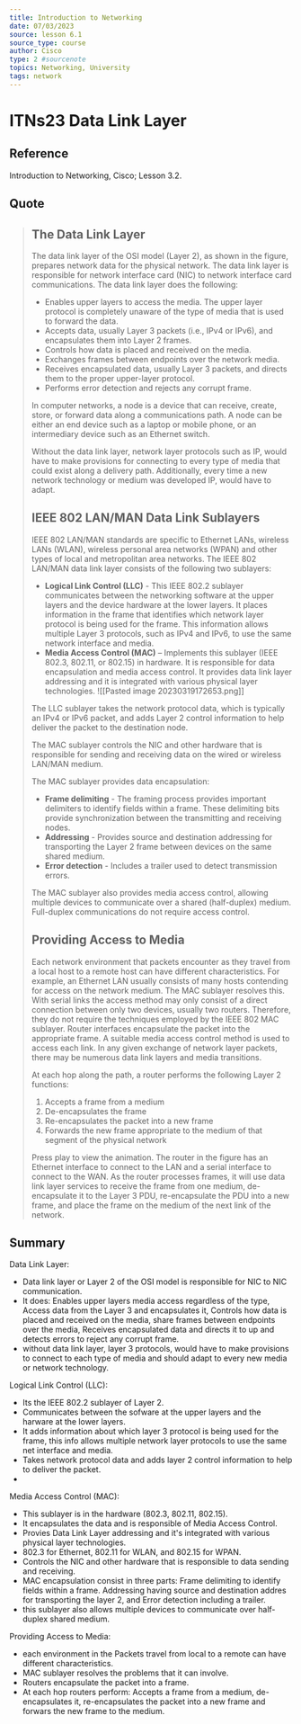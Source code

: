 ```yaml
---
title: Introduction to Networking
date: 07/03/2023
source: lesson 6.1
source_type: course
author: Cisco
type: 2 #sourcenote
topics: Networking, University
tags: network
---
```

# ITNs23 Data Link Layer

## **Reference**
Introduction to Networking, Cisco; Lesson 3.2.

## **Quote**
> ## The Data Link Layer
> The data link layer of the OSI model (Layer 2), as shown in the figure, prepares network data for the physical network. The data link layer is responsible for network interface card (NIC) to network interface card communications. The data link layer does the following:
> 
> -   Enables upper layers to access the media. The upper layer protocol is completely unaware of the type of media that is used to forward the data.
> -   Accepts data, usually Layer 3 packets (i.e., IPv4 or IPv6), and encapsulates them into Layer 2 frames.
> -   Controls how data is placed and received on the media.
> -   Exchanges frames between endpoints over the network media.
> -   Receives encapsulated data, usually Layer 3 packets, and directs them to the proper upper-layer protocol.
> -   Performs error detection and rejects any corrupt frame.
> 
> In computer networks, a node is a device that can receive, create, store, or forward data along a communications path. A node can be either an end device such as a laptop or mobile phone, or an intermediary device such as an Ethernet switch.
> 
> Without the data link layer, network layer protocols such as IP, would have to make provisions for connecting to every type of media that could exist along a delivery path. Additionally, every time a new network technology or medium was developed IP, would have to adapt.
> 
> ## IEEE 802 LAN/MAN Data Link Sublayers
> 
> IEEE 802 LAN/MAN standards are specific to Ethernet LANs, wireless LANs (WLAN), wireless personal area networks (WPAN) and other types of local and metropolitan area networks. The IEEE 802 LAN/MAN data link layer consists of the following two sublayers:
> -   **Logical Link Control (LLC)** - This IEEE 802.2 sublayer communicates between the networking software at the upper layers and the device hardware at the lower layers. It places information in the frame that identifies which network layer protocol is being used for the frame. This information allows multiple Layer 3 protocols, such as IPv4 and IPv6, to use the same network interface and media.
> -   **Media Access Control (MAC)** – Implements this sublayer (IEEE 802.3, 802.11, or 802.15) in hardware. It is responsible for data encapsulation and media access control. It provides data link layer addressing and it is integrated with various physical layer technologies.
> ![[Pasted image 20230319172653.png]]
> 
> The LLC sublayer takes the network protocol data, which is typically an IPv4 or IPv6 packet, and adds Layer 2 control information to help deliver the packet to the destination node. 
> 
> The MAC sublayer controls the NIC and other hardware that is responsible for sending and receiving data on the wired or wireless LAN/MAN medium.
> 
> The MAC sublayer provides data encapsulation:
> 
> -   **Frame delimiting** - The framing process provides important delimiters to identify fields within a frame. These delimiting bits provide synchronization between the transmitting and receiving nodes.
> -   **Addressing** - Provides source and destination addressing for transporting the Layer 2 frame between devices on the same shared medium.
> -   **Error detection** - Includes a trailer used to detect transmission errors.
> 
> The MAC sublayer also provides media access control, allowing multiple devices to communicate over a shared (half-duplex) medium. Full-duplex communications do not require access control.
> 
> ## Providing Access to Media
> Each network environment that packets encounter as they travel from a local host to a remote host can have different characteristics. For example, an Ethernet LAN usually consists of many hosts contending for access on the network medium. The MAC sublayer resolves this. With serial links the access method may only consist of a direct connection between only two devices, usually two routers. Therefore, they do not require the techniques employed by the IEEE 802 MAC sublayer.
> Router interfaces encapsulate the packet into the appropriate frame. A suitable media access control method is used to access each link. In any given exchange of network layer packets, there may be numerous data link layers and media transitions.
> 
> At each hop along the path, a router performs the following Layer 2 functions:
> 1.  Accepts a frame from a medium
> 2.  De-encapsulates the frame
> 3.  Re-encapsulates the packet into a new frame
> 4.  Forwards the new frame appropriate to the medium of that segment of the physical network
> 
> Press play to view the animation. The router in the figure has an Ethernet interface to connect to the LAN and a serial interface to connect to the WAN. As the router processes frames, it will use data link layer services to receive the frame from one medium, de-encapsulate it to the Layer 3 PDU, re-encapsulate the PDU into a new frame, and place the frame on the medium of the next link of the network.

## **Summary**
Data Link Layer:
- Data link layer or Layer 2 of the OSI model is responsible for NIC to NIC communication.
- It does: Enables upper layers media access regardless of the type, Access data from the Layer 3 and encapsulates it, Controls how data is placed and received on the media, share frames between endpoints over the media, Receives encapsulated data and directs it to up and detects errors to reject any corrupt frame.
- without data link layer, layer 3 protocols, would have to make provisions to connect to each type of media and should adapt to every new media or network technology.

Logical Link Control (LLC):
- Its the IEEE 802.2 sublayer of Layer 2.
- Communicates between the sofware at the upper layers and the harware at the lower layers.
- It adds information about which layer 3 protocol is being used for the frame, this info allows multiple network layer protocols to use the same net interface and media.
- Takes network protocol data and adds layer 2 control information to help to deliver the packet.
- 

Media Access Control (MAC):
- This sublayer is in the hardware (802.3, 802.11, 802.15).
- It encapsulates the data and is responsible of Media Access Control.
- Provies Data Link Layer addressing and it's integrated with various physical layer technologies.
- 802.3 for Ethernet, 802.11 for WLAN, and 802.15 for WPAN.
- Controls the NIC and other hardware that is responsible to data sending and receiving.
- MAC encapsulation consist in three parts: Frame delimiting to identify fields within a frame. Addressing having source and destination addres for transporting the layer 2, and Error detection including a trailer.
- this sublayer also allows multiple devices to communicate over half-duplex shared medium.

Providing Access to Media:
- each environment in the Packets travel from local to a remote can have different characteristics. 
- MAC sublayer resolves the problems that it can involve.
- Routers encapsulate the packet into a frame.
- At each hop routers perform: Accepts a frame from a medium, de-encapsulates it, re-encapsulates the packet into a new frame and forwars the new frame to the medium.


